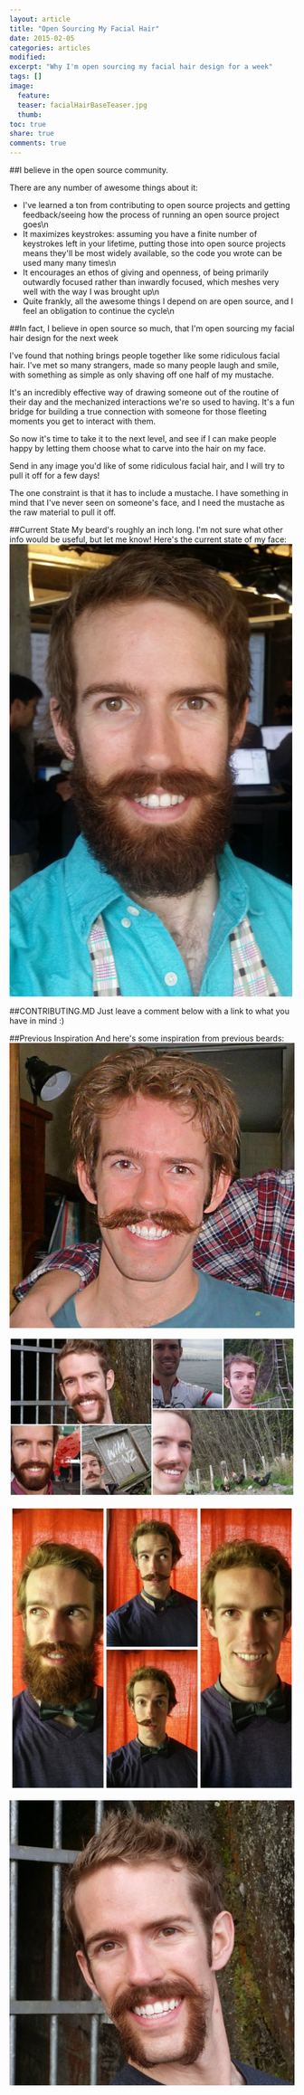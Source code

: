 ```yaml
---
layout: article
title: "Open Sourcing My Facial Hair"
date: 2015-02-05
categories: articles
modified:
excerpt: "Why I'm open sourcing my facial hair design for a week"
tags: []
image:
  feature: 
  teaser: facialHairBaseTeaser.jpg
  thumb:
toc: true
share: true
comments: true
---
```


##I believe in the open source community. 

There are any number of awesome things about it:
*  I've learned a ton from contributing to open source projects and getting feedback/seeing how the process of running an open source project goes\n
*  It maximizes keystrokes: assuming you have a finite number of keystrokes left in your lifetime, putting those into open source projects means they'll be most widely available, so the code you wrote can be used many many times\n
*  It encourages an ethos of giving and openness, of being primarily outwardly focused rather than inwardly focused, which meshes very well with the way I was brought up\n
*  Quite frankly, all the awesome things I depend on are open source, and I feel an obligation to continue the cycle\n

##In fact, I believe in open source so much, that I'm open sourcing my facial hair design for the next week 

I've found that nothing brings people together like some ridiculous facial hair. I've met so many strangers, made so many people laugh and smile, with something as simple as only shaving off one half of my mustache. 

It's an incredibly effective way of drawing someone out of the routine of their day and the mechanized interactions we're so used to having. It's a fun bridge for building a true connection with someone for those fleeting moments you get to interact with them. 

So now it's time to take it to the next level, and see if I can make people happy by letting them choose what to carve into the hair on my face. 

Send in any image you'd like of some ridiculous facial hair, and I will try to pull it off for a few days!

The one constraint is that it has to include a mustache. I have something in mind that I've never seen on someone's face, and I need the mustache as the raw material to pull it off. 

##Current State
My beard's roughly an inch long. I'm not sure what other info would be useful, but let me know!
Here's the current state of my face: 
![Here's what I look like this morning](/../../images/facialHairBase.jpg)

##CONTRIBUTING.MD
Just leave a comment below with a link to what you have in mind :)

##Previous Inspiration
And here's some inspiration from previous beards: 
![Here's what I looked like on a previous Christmas morning](/../../images/christmasMorningMustache.jpg)

![Here's what I looked like on a recent trip](/../../images/BeardCollage1.jpg)

![I had some fun shaving off in stages on this previous iteration](/../../images/FullCircle1.jpg)

![The handlebar mustache was fun... until I ran into a biker gang.](/../../images/Handlebars1.jpg)

